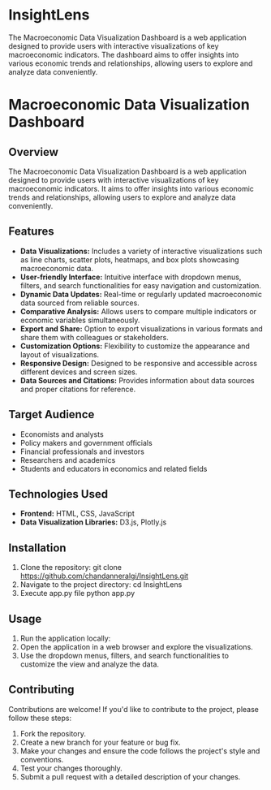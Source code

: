 # InsightLens
The Macroeconomic Data Visualization Dashboard is a web application designed to provide users with interactive visualizations of key macroeconomic indicators. The dashboard aims to offer insights into various economic trends and relationships, allowing users to explore and analyze data conveniently.

# Macroeconomic Data Visualization Dashboard

## Overview
The Macroeconomic Data Visualization Dashboard is a web application designed to provide users with interactive visualizations of key macroeconomic indicators. It aims to offer insights into various economic trends and relationships, allowing users to explore and analyze data conveniently.

## Features
- **Data Visualizations:** Includes a variety of interactive visualizations such as line charts, scatter plots, heatmaps, and box plots showcasing macroeconomic data.
- **User-friendly Interface:** Intuitive interface with dropdown menus, filters, and search functionalities for easy navigation and customization.
- **Dynamic Data Updates:** Real-time or regularly updated macroeconomic data sourced from reliable sources.
- **Comparative Analysis:** Allows users to compare multiple indicators or economic variables simultaneously.
- **Export and Share:** Option to export visualizations in various formats and share them with colleagues or stakeholders.
- **Customization Options:** Flexibility to customize the appearance and layout of visualizations.
- **Responsive Design:** Designed to be responsive and accessible across different devices and screen sizes.
- **Data Sources and Citations:** Provides information about data sources and proper citations for reference.

## Target Audience
- Economists and analysts
- Policy makers and government officials
- Financial professionals and investors
- Researchers and academics
- Students and educators in economics and related fields

## Technologies Used
- **Frontend:** HTML, CSS, JavaScript
- **Data Visualization Libraries:** D3.js, Plotly.js

## Installation
1. Clone the repository:
git clone https://github.com/chandanneralgi/InsightLens.git
2. Navigate to the project directory:
cd InsightLens
3. Execute app.py file
python app.py

## Usage
1. Run the application locally:
2. Open the application in a web browser and explore the visualizations.
3. Use the dropdown menus, filters, and search functionalities to customize the view and analyze the data.

## Contributing
Contributions are welcome! If you'd like to contribute to the project, please follow these steps:
1. Fork the repository.
2. Create a new branch for your feature or bug fix.
3. Make your changes and ensure the code follows the project's style and conventions.
4. Test your changes thoroughly.
5. Submit a pull request with a detailed description of your changes.
